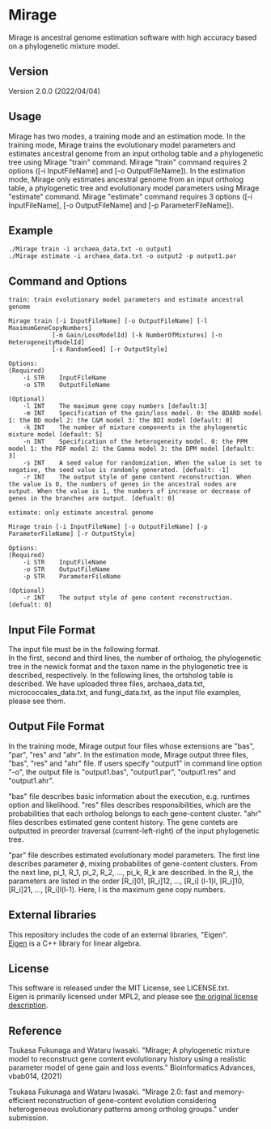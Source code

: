 
# Mirage
Mirage is ancestral genome estimation software with high accuracy based on a phylogenetic mixture model.

## Version
Version 2.0.0 (2022/04/04)

## Usage
Mirage has two modes, a training mode and an estimation mode. In the training mode, Mirage trains the evolutionary model parameters and estimates ancestral genome from an input ortholog table and a phylogenetic tree using Mirage "train" command. Mirage "train" command requires 2 options ([-i InputFileName] and [-o OutputFileName]). In the estimation mode, Mirage only estimates ancestral genome from an input ortholog table, a phylogenetic tree and evolutionary model parameters using Mirage "estimate" command. Mirage "estimate" command requires 3 options ([-i InputFileName], [-o OutputFileName] and [-p ParameterFileName]).

## Example
    ./Mirage train -i archaea_data.txt -o output1
    ./Mirage estimate -i archaea_data.txt -o output2 -p output1.par

## Command and Options
    train: train evolutionary model parameters and estimate ancestral genome

    Mirage train [-i InputFileName] [-o OutputFileName] [-l MaximumGeneCopyNumbers]  
                [-m Gain/LossModelId] [-k NumberOfMixtures] [-n HeterogeneityModelId]  
                [-s RandomSeed] [-r OutputStyle]  
   
    Options:
    (Required)
        -i STR    InputFileName
        -o STR    OutputFileName
        
    (Optional) 
        -l INT    The maximum gene copy numbers [default:3]
        -m INT    Specification of the gain/loss model. 0: the BDARD model 1: the BD model 2: the C&M model 3: the BDI model [default: 0]
        -k INT    The number of mixture components in the phylogenetic mixture model [default: 5]
        -n INT    Specification of the heterogeneity model. 0: the PPM model 1: the PDF model 2: the Gamma model 3: the DPM model [default: 3]
        -s INT    A seed value for randomization. When the value is set to negative, the seed value is randomly generated. [defualt: -1]
        -r INT    The output style of gene content reconstruction. When the value is 0, the numbers of genes in the ancestral nodes are output. When the value is 1, the numbers of increase or decrease of genes in the branches are output. [defualt: 0]

    estimate: only estimate ancestral genome
    
    Mirage train [-i InputFileName] [-o OutputFileName] [-p ParameterFileName] [-r OutputStyle]

    Options:
    (Required)
        -i STR    InputFileName
        -o STR    OutputFileName
        -p STR    ParameterFileName
        
    (Optional) 
        -r INT    The output style of gene content reconstruction. [defualt: 0]
                
## Input File Format
The input file must be in the following format.  
In the first, second and third lines, the number of ortholog, the phylogenetic tree in the newick format and the taxon name in the phylogenetic tree is described, respectively. In the following lines, the ortsholog table is described.
We have uploaded three files, archaea_data.txt, micrococcales_data.txt, and fungi_data.txt, as the input file examples, please see them.

## Output File Format
In the training mode, Mirage output four files whose extensions are "bas", "par", "res" and "ahr". In the estimation mode, Mirage output three files, "bas", "res" and "ahr" file. If users specify "output1" in command line option "-o", the output file is "output1.bas", "output1.par", "output1.res" and "output1.ahr". 

"bas" file describes basic information about the execution, e.g. runtimes option and likelihood. "res" files describes responsibilities, which are the probabilities that each ortholog belongs to each gene-content cluster. "ahr" files describes estimated gene content history. The gene contets are outputted in preorder traversal (current-left-right) of the input phylogenetic tree.

"par" file describes estimated evolutionary model parameters. The first line describes parameter $\phi$, mixing probabilites of gene-content clusters. From the next line, pi_1, R_1, pi_2, R_2, ..., pi_k, R_k are described. In the R_i, the parameters are listed in the order [R_i]01, [R_i]12, ..., [R_i] (l-1)l, [R_i]10, [R_i]21, ..., [R_i]l(l-1). Here, l is the maximum gene copy numbers.

## External libraries
This repository includes the code of an external libraries, "Eigen".  
[Eigen](http://eigen.tuxfamily.org/index.php) is a C++ library for linear algebra.

## License
This software is released under the MIT License, see LICENSE.txt.  
Eigen is primarily licensed under MPL2, and please see [the original license description](Eigen/COPYING.README).

## Reference
Tsukasa Fukunaga and Wataru Iwasaki. "Mirage; A phylogenetic mixture model to reconstruct gene content evolutionary history using a realistic parameter model of gene gain and loss events." Bioinformatics Advances, vbab014, (2021)

Tsukasa Fukunaga and Wataru Iwasaki. "Mirage 2.0: fast and memory-efficient reconstruction of gene-content evolution considering heterogeneous evolutionary patterns among ortholog groups." under submission.
